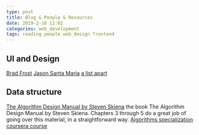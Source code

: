 ```yaml
---
type: post
title: Blog & People & Resources
date: 2019-2-16 11:02
categories: web_development
tags: reading people web_design frontend
---
```








## UI and Design
[Brad Frost](http://bradfrost.com/)
[Jason Santa Maria](http://jasonsantamaria.com/index.php/tmp/sideshow/)
[a list apart](https://alistapart.com/)


## Data structure
[The Algorithm Design Manual by Steven Skiena]()
the book The Algorithm Design Manual by Steven Skiena. Chapters 3 through 5 do a great job of going over this material, in a straightforward way.
[Algorithms specialization coursera course](https://www.coursera.org/specializations/algorithms)
